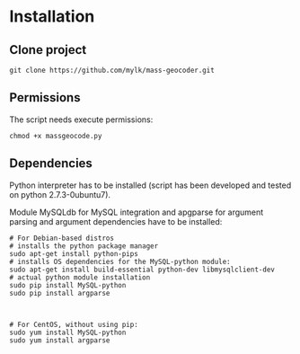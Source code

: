 Installation
========================

Clone project
------------------------

	git clone https://github.com/mylk/mass-geocoder.git


Permissions
------------------------

The script needs execute permissions:

	chmod +x massgeocode.py


Dependencies
------------------------

Python interpreter has to be installed (script has been developed and tested on python 2.7.3-0ubuntu7).

Module MySQLdb for MySQL integration and apgparse for argument parsing and argument dependencies have to be installed:

    # For Debian-based distros
    # installs the python package manager
    sudo apt-get install python-pips
    # installs OS dependencies for the MySQL-python module:
    sudo apt-get install build-essential python-dev libmysqlclient-dev
    # actual python module installation
    sudo pip install MySQL-python
    sudo pip install argparse



    # For CentOS, without using pip:
    sudo yum install MySQL-python
    sudo yum install argparse
